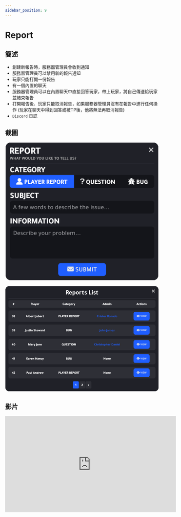 ```yaml
---
sidebar_position: 9
---
```


# Report

## 簡述

- 創建新報告時，服務器管理員會收到通知
- 服務器管理員可以禁用新的報告通知
- 玩家只能打開一份報告
- 有一個內置的聊天
- 服務器管理員可以在內置聊天中直接回答玩家，帶上玩家，將自己傳送給玩家並結束報告
- 打開報告後，玩家只能取消報告，如果服務器管理員沒有在報告中進行任何操作 (玩家在聊天中得到回答或被TP後，他將無法再取消報告)
- ```Discord``` 日誌

## 截圖

![Report1](img/Report1.png)

![Report2](img/Report2.png)

## 影片

<iframe width="560" height="315" src="https://www.youtube.com/embed/npdN-lOTxo0" title="YouTube video player" frameborder="0" allow="accelerometer; autoplay; clipboard-write; encrypted-media; gyroscope; picture-in-picture" allowfullscreen></iframe>